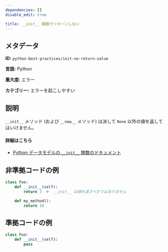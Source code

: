 ```yaml
---
dependencies: []
disable_edit: true

title: __init__ 関数でリターンしない
---
```

## メタデータ
**ID:** `python-best-practices/init-no-return-value`

**言語:** Python

**重大度:** エラー

**カテゴリー:** エラーを起こしやすい

## 説明
`__init__` メソッド (および `__new__` メソッド) は決して `None` 以外の値を返してはいけません。

#### 詳細はこちら

 - [Python データモデルの `__init__` 関数のドキュメント](https://docs.python.org/3/reference/datamodel.html#object.__init__)

## 非準拠コードの例
```python
class Foo:
    def __init__(self):
        return 3  #  __init__ は値を返すべきではありません

    def my_method():
        return 10
```

## 準拠コードの例
```python
class Foo:
    def __init__(self):
        pass
```
